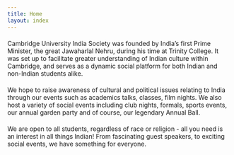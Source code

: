 ```yaml
---
title: Home
layout: index
---
```

<p style="margin-top:20px">
Cambridge University India Society was founded by India’s first Prime Minister, the great Jawaharlal Nehru, during his time at Trinity College. It was set up to facilitate greater understanding of Indian culture within Cambridge, and serves as a dynamic social platform for both Indian and non-Indian students alike.</p>
<p style="margin-top:20px">
We hope to raise awareness of cultural and political issues relating to India through our events such as academics talks, classes, film nights. We also host a variety of social events including club nights, formals, sports events, our annual garden party and of course, our legendary Annual Ball.</p>
<p style="margin-top:20px">
We are open to all students, regardless of race or religion - all you need is an interest in all things Indian! From fascinating guest speakers, to exciting social events, we have something for everyone.
